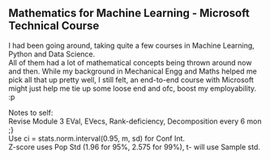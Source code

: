## Mathematics for Machine Learning - Microsoft Technical Course ##
  
  
I had been going around, taking quite a few courses in Machine Learning, Python and Data Science.  
All of them had a lot of mathematical concepts being thrown around now and then. While my background in Mechanical Engg and Maths helped me pick all that up pretty well, I still felt, an end-to-end course with Microsoft might just help me tie up some loose end and ofc, boost my employability. :p 

  
Notes to self:  
Revise Module 3 EVal, EVecs, Rank-deficiency, Decomposition every 6 mon ;}  
Use ci = stats.norm.interval(0.95, m, sd) for Conf Int.  
Z-score uses Pop Std (1.96 for 95%, 2.575 for 99%), t- will use Sample std.  
